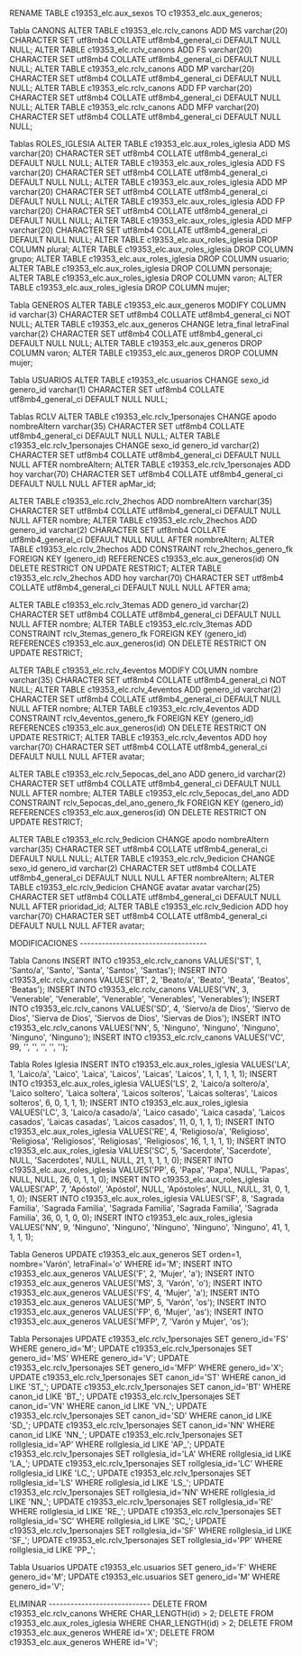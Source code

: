 RENAME TABLE c19353_elc.aux_sexos TO c19353_elc.aux_generos;

Tabla CANONS
ALTER TABLE c19353_elc.rclv_canons ADD MS varchar(20) CHARACTER SET utf8mb4 COLLATE utf8mb4_general_ci DEFAULT NULL NULL;
ALTER TABLE c19353_elc.rclv_canons ADD FS varchar(20) CHARACTER SET utf8mb4 COLLATE utf8mb4_general_ci DEFAULT NULL NULL;
ALTER TABLE c19353_elc.rclv_canons ADD MP varchar(20) CHARACTER SET utf8mb4 COLLATE utf8mb4_general_ci DEFAULT NULL NULL;
ALTER TABLE c19353_elc.rclv_canons ADD FP varchar(20) CHARACTER SET utf8mb4 COLLATE utf8mb4_general_ci DEFAULT NULL NULL;
ALTER TABLE c19353_elc.rclv_canons ADD MFP varchar(20) CHARACTER SET utf8mb4 COLLATE utf8mb4_general_ci DEFAULT NULL NULL;

Tablas ROLES_IGLESIA
ALTER TABLE c19353_elc.aux_roles_iglesia ADD MS varchar(20) CHARACTER SET utf8mb4 COLLATE utf8mb4_general_ci DEFAULT NULL NULL;
ALTER TABLE c19353_elc.aux_roles_iglesia ADD FS varchar(20) CHARACTER SET utf8mb4 COLLATE utf8mb4_general_ci DEFAULT NULL NULL;
ALTER TABLE c19353_elc.aux_roles_iglesia ADD MP varchar(20) CHARACTER SET utf8mb4 COLLATE utf8mb4_general_ci DEFAULT NULL NULL;
ALTER TABLE c19353_elc.aux_roles_iglesia ADD FP varchar(20) CHARACTER SET utf8mb4 COLLATE utf8mb4_general_ci DEFAULT NULL NULL;
ALTER TABLE c19353_elc.aux_roles_iglesia ADD MFP varchar(20) CHARACTER SET utf8mb4 COLLATE utf8mb4_general_ci DEFAULT NULL NULL;
ALTER TABLE c19353_elc.aux_roles_iglesia DROP COLUMN plural;
ALTER TABLE c19353_elc.aux_roles_iglesia DROP COLUMN grupo;
ALTER TABLE c19353_elc.aux_roles_iglesia DROP COLUMN usuario;
ALTER TABLE c19353_elc.aux_roles_iglesia DROP COLUMN personaje;
ALTER TABLE c19353_elc.aux_roles_iglesia DROP COLUMN varon;
ALTER TABLE c19353_elc.aux_roles_iglesia DROP COLUMN mujer;

Tabla GENEROS
ALTER TABLE c19353_elc.aux_generos MODIFY COLUMN id varchar(3) CHARACTER SET utf8mb4 COLLATE utf8mb4_general_ci NOT NULL;
ALTER TABLE c19353_elc.aux_generos CHANGE letra_final letraFinal varchar(2) CHARACTER SET utf8mb4 COLLATE utf8mb4_general_ci DEFAULT NULL NULL;
ALTER TABLE c19353_elc.aux_generos DROP COLUMN varon;
ALTER TABLE c19353_elc.aux_generos DROP COLUMN mujer;

Tabla USUARIOS
ALTER TABLE c19353_elc.usuarios CHANGE sexo_id genero_id varchar(1) CHARACTER SET utf8mb4 COLLATE utf8mb4_general_ci DEFAULT NULL NULL;

Tablas RCLV
ALTER TABLE c19353_elc.rclv_1personajes CHANGE apodo nombreAltern varchar(35) CHARACTER SET utf8mb4 COLLATE utf8mb4_general_ci DEFAULT NULL NULL;
ALTER TABLE c19353_elc.rclv_1personajes CHANGE sexo_id genero_id varchar(2) CHARACTER SET utf8mb4 COLLATE utf8mb4_general_ci DEFAULT NULL NULL AFTER nombreAltern;
ALTER TABLE c19353_elc.rclv_1personajes ADD hoy varchar(70) CHARACTER SET utf8mb4 COLLATE utf8mb4_general_ci DEFAULT NULL NULL AFTER apMar_id;

ALTER TABLE c19353_elc.rclv_2hechos ADD nombreAltern varchar(35) CHARACTER SET utf8mb4 COLLATE utf8mb4_general_ci DEFAULT NULL NULL AFTER nombre;
ALTER TABLE c19353_elc.rclv_2hechos ADD genero_id varchar(2) CHARACTER SET utf8mb4 COLLATE utf8mb4_general_ci DEFAULT NULL NULL AFTER nombreAltern;
ALTER TABLE c19353_elc.rclv_2hechos ADD CONSTRAINT rclv_2hechos_genero_fk FOREIGN KEY (genero_id) REFERENCES c19353_elc.aux_generos(id) ON DELETE RESTRICT ON UPDATE RESTRICT;
ALTER TABLE c19353_elc.rclv_2hechos ADD hoy varchar(70) CHARACTER SET utf8mb4 COLLATE utf8mb4_general_ci DEFAULT NULL NULL AFTER ama;

ALTER TABLE c19353_elc.rclv_3temas ADD genero_id varchar(2) CHARACTER SET utf8mb4 COLLATE utf8mb4_general_ci DEFAULT NULL NULL AFTER nombre;
ALTER TABLE c19353_elc.rclv_3temas ADD CONSTRAINT rclv_3temas_genero_fk FOREIGN KEY (genero_id) REFERENCES c19353_elc.aux_generos(id) ON DELETE RESTRICT ON UPDATE RESTRICT;

ALTER TABLE c19353_elc.rclv_4eventos MODIFY COLUMN nombre varchar(35) CHARACTER SET utf8mb4 COLLATE utf8mb4_general_ci NOT NULL;
ALTER TABLE c19353_elc.rclv_4eventos ADD genero_id varchar(2) CHARACTER SET utf8mb4 COLLATE utf8mb4_general_ci DEFAULT NULL NULL AFTER nombre;
ALTER TABLE c19353_elc.rclv_4eventos ADD CONSTRAINT rclv_4eventos_genero_fk FOREIGN KEY (genero_id) REFERENCES c19353_elc.aux_generos(id) ON DELETE RESTRICT ON UPDATE RESTRICT;
ALTER TABLE c19353_elc.rclv_4eventos ADD hoy varchar(70) CHARACTER SET utf8mb4 COLLATE utf8mb4_general_ci DEFAULT NULL NULL AFTER avatar;

ALTER TABLE c19353_elc.rclv_5epocas_del_ano ADD genero_id varchar(2) CHARACTER SET utf8mb4 COLLATE utf8mb4_general_ci DEFAULT NULL NULL AFTER nombre;
ALTER TABLE c19353_elc.rclv_5epocas_del_ano ADD CONSTRAINT rclv_5epocas_del_ano_genero_fk FOREIGN KEY (genero_id) REFERENCES c19353_elc.aux_generos(id) ON DELETE RESTRICT ON UPDATE RESTRICT;

ALTER TABLE c19353_elc.rclv_9edicion CHANGE apodo nombreAltern varchar(35) CHARACTER SET utf8mb4 COLLATE utf8mb4_general_ci DEFAULT NULL NULL;
ALTER TABLE c19353_elc.rclv_9edicion CHANGE sexo_id genero_id varchar(2) CHARACTER SET utf8mb4 COLLATE utf8mb4_general_ci DEFAULT NULL NULL AFTER nombreAltern;
ALTER TABLE c19353_elc.rclv_9edicion CHANGE avatar avatar varchar(25) CHARACTER SET utf8mb4 COLLATE utf8mb4_general_ci DEFAULT NULL NULL AFTER prioridad_id;
ALTER TABLE c19353_elc.rclv_9edicion ADD hoy varchar(70) CHARACTER SET utf8mb4 COLLATE utf8mb4_general_ci DEFAULT NULL NULL AFTER avatar;

MODIFICACIONES -----------------------------------

Tabla Canons
INSERT INTO c19353_elc.rclv_canons VALUES('ST', 1, 'Santo/a', 'Santo', 'Santa', 'Santos', 'Santas');
INSERT INTO c19353_elc.rclv_canons VALUES('BT', 2, 'Beato/a', 'Beato', 'Beata', 'Beatos', 'Beatas');
INSERT INTO c19353_elc.rclv_canons VALUES('VN', 3, 'Venerable', 'Venerable', 'Venerable', 'Venerables', 'Venerables');
INSERT INTO c19353_elc.rclv_canons VALUES('SD', 4, 'Siervo/a de Dios', 'Siervo de Dios', 'Sierva de Dios', 'Siervos de Dios', 'Siervas de Dios');
INSERT INTO c19353_elc.rclv_canons VALUES('NN', 5, 'Ninguno', 'Ninguno', 'Ninguno', 'Ninguno', 'Ninguno');
INSERT INTO c19353_elc.rclv_canons VALUES('VC', 99, '', '', '', '', '');

Tabla Roles Iglesia
INSERT INTO c19353_elc.aux_roles_iglesia VALUES('LA', 1, 'Laico/a', 'Laico', 'Laica', 'Laicos', 'Laicas', 'Laicos', 1, 1, 1, 1, 1);
INSERT INTO c19353_elc.aux_roles_iglesia VALUES('LS', 2, 'Laico/a soltero/a', 'Laico soltero', 'Laica soltera', 'Laicos solteros', 'Laicas solteras', 'Laicos solteros', 6, 0, 1, 1, 1);
INSERT INTO c19353_elc.aux_roles_iglesia VALUES('LC', 3, 'Laico/a casado/a', 'Laico casado', 'Laica casada', 'Laicos casados', 'Laicas casadas', 'Laicos casados', 11, 0, 1, 1, 1);
INSERT INTO c19353_elc.aux_roles_iglesia VALUES('RE', 4, 'Religioso/a', 'Religioso', 'Religiosa', 'Religiosos', 'Religiosas', 'Religiosos', 16, 1, 1, 1, 1);
INSERT INTO c19353_elc.aux_roles_iglesia VALUES('SC', 5, 'Sacerdote', 'Sacerdote', NULL, 'Sacerdotes', NULL, NULL, 21, 1, 1, 1, 0);
INSERT INTO c19353_elc.aux_roles_iglesia VALUES('PP', 6, 'Papa', 'Papa', NULL, 'Papas', NULL, NULL, 26, 0, 1, 1, 0);
INSERT INTO c19353_elc.aux_roles_iglesia VALUES('AP', 7, 'Apóstol', 'Apóstol', NULL, 'Apóstoles', NULL, NULL, 31, 0, 1, 1, 0);
INSERT INTO c19353_elc.aux_roles_iglesia VALUES('SF', 8, 'Sagrada Familia', 'Sagrada Familia', 'Sagrada Familia', 'Sagrada Familia', 'Sagrada Familia', 36, 0, 1, 0, 0);
INSERT INTO c19353_elc.aux_roles_iglesia VALUES('NN', 9, 'Ninguno', 'Ninguno', 'Ninguno', 'Ninguno', 'Ninguno', 41, 1, 1, 1, 1);

Tabla Generos
UPDATE c19353_elc.aux_generos SET orden=1, nombre='Varón', letraFinal='o' WHERE id='M';
INSERT INTO c19353_elc.aux_generos VALUES('F', 2, 'Mujer', 'a');
INSERT INTO c19353_elc.aux_generos VALUES('MS', 3, 'Varón', 'o');
INSERT INTO c19353_elc.aux_generos VALUES('FS', 4, 'Mujer', 'a');
INSERT INTO c19353_elc.aux_generos VALUES('MP', 5, 'Varón', 'os');
INSERT INTO c19353_elc.aux_generos VALUES('FP', 6, 'Mujer', 'as');
INSERT INTO c19353_elc.aux_generos VALUES('MFP', 7, 'Varón y Mujer', 'os');

Tabla Personajes
UPDATE c19353_elc.rclv_1personajes SET genero_id='FS' WHERE genero_id='M';
UPDATE c19353_elc.rclv_1personajes SET genero_id='MS' WHERE genero_id='V';
UPDATE c19353_elc.rclv_1personajes SET genero_id='MFP' WHERE genero_id='X';
UPDATE c19353_elc.rclv_1personajes SET canon_id='ST' WHERE canon_id LIKE 'ST_';
UPDATE c19353_elc.rclv_1personajes SET canon_id='BT' WHERE canon_id LIKE 'BT_';
UPDATE c19353_elc.rclv_1personajes SET canon_id='VN' WHERE canon_id LIKE 'VN_';
UPDATE c19353_elc.rclv_1personajes SET canon_id='SD' WHERE canon_id LIKE 'SD_';
UPDATE c19353_elc.rclv_1personajes SET canon_id='NN' WHERE canon_id LIKE 'NN_';
UPDATE c19353_elc.rclv_1personajes SET rolIglesia_id='AP' WHERE rolIglesia_id LIKE 'AP_';
UPDATE c19353_elc.rclv_1personajes SET rolIglesia_id='LA' WHERE rolIglesia_id LIKE 'LA_';
UPDATE c19353_elc.rclv_1personajes SET rolIglesia_id='LC' WHERE rolIglesia_id LIKE 'LC_';
UPDATE c19353_elc.rclv_1personajes SET rolIglesia_id='LS' WHERE rolIglesia_id LIKE 'LS_';
UPDATE c19353_elc.rclv_1personajes SET rolIglesia_id='NN' WHERE rolIglesia_id LIKE 'NN_';
UPDATE c19353_elc.rclv_1personajes SET rolIglesia_id='RE' WHERE rolIglesia_id LIKE 'RE_';
UPDATE c19353_elc.rclv_1personajes SET rolIglesia_id='SC' WHERE rolIglesia_id LIKE 'SC_';
UPDATE c19353_elc.rclv_1personajes SET rolIglesia_id='SF' WHERE rolIglesia_id LIKE 'SF_';
UPDATE c19353_elc.rclv_1personajes SET rolIglesia_id='PP' WHERE rolIglesia_id LIKE 'PP_';

Tabla Usuarios
UPDATE c19353_elc.usuarios SET genero_id='F' WHERE genero_id='M';
UPDATE c19353_elc.usuarios SET genero_id='M' WHERE genero_id='V';

ELIMINAR ----------------------------
DELETE FROM c19353_elc.rclv_canons WHERE CHAR_LENGTH(id) > 2;
DELETE FROM c19353_elc.aux_roles_iglesia WHERE CHAR_LENGTH(id) > 2;
DELETE FROM c19353_elc.aux_generos WHERE id='X';
DELETE FROM c19353_elc.aux_generos WHERE id='V';
